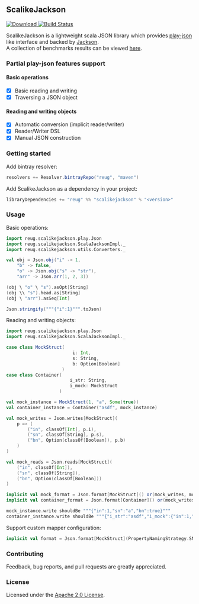 ## ScalikeJackson
[ ![Download](https://api.bintray.com/packages/reug/maven/scalikejackson/images/download.svg) ](https://bintray.com/reug/maven/scalikejackson/_latestVersion)
[![Build Status](https://travis-ci.org/reugn/scalikejackson.svg?branch=master)](https://travis-ci.org/reugn/scalikejackson)

ScalikeJackson is a lightweight scala JSON library which provides [play-json](https://github.com/playframework/play-json) like interface and backed by [Jackson](https://github.com/FasterXML/jackson).  
A collection of benchmarks results can be viewed [here](https://github.com/reugn/scalikejackson/blob/master/benchmarks/src/main/scala/reug/scalikejackson/benchmark/README.md).

### Partial play-json features support

#### Basic operations
- [x] Basic reading and writing
- [x] Traversing a JSON object

#### Reading and writing objects
- [x] Automatic conversion (implicit reader/writer)
- [x] Reader/Writer DSL
- [x] Manual JSON construction

### Getting started
Add bintray resolver:
```scala
resolvers += Resolver.bintrayRepo("reug", "maven")
```
Add ScalikeJackson as a dependency in your project:
```scala
libraryDependencies += "reug" %% "scalikejackson" % "<version>"
```
### Usage
Basic operations:
```scala
import reug.scalikejackson.play.Json
import reug.scalikejackson.ScalaJacksonImpl._
import reug.scalikejackson.utils.Converters._

val obj = Json.obj("i" -> 1,
    "b" -> false,
    "o" -> Json.obj("s" -> "str"),
    "arr" -> Json.arr(1, 2, 3))

(obj \ "o" \ "s").asOpt[String]
(obj \\ "s").head.as[String]
(obj \ "arr").asSeq[Int]

Json.stringify("""{"i":1}""".toJson)
```
Reading and writing objects:
```scala
import reug.scalikejackson.play.Json
import reug.scalikejackson.ScalaJacksonImpl._

case class MockStruct(
                         i: Int,
                         s: String,
                         b: Option[Boolean]
                     )
case class Container(
                        i_str: String,
                        i_mock: MockStruct
                    )

val mock_instance = MockStruct(1, "a", Some(true))
val container_instance = Container("asdf", mock_instance)

val mock_writes = Json.writes[MockStruct](
    p => (
        ("in", classOf[Int], p.i),
        ("sn", classOf[String], p.s),
        ("bn", Option(classOf[Boolean]), p.b)
    )
)

val mock_reads = Json.reads[MockStruct](
    ("in", classOf[Int]),
    ("sn", classOf[String]),
    ("bn", Option(classOf[Boolean]))
)

implicit val mock_format = Json.format[MockStruct]() or(mock_writes, mock_reads)
implicit val container_format = Json.format[Container]() or(mock_writes, mock_reads)

mock_instance.write shouldBe """{"in":1,"sn":"a","bn":true}"""
container_instance.write shouldBe """{"i_str":"asdf","i_mock":{"in":1,"sn":"a","bn":true}}"""
```
Support custom mapper configuration:
```scala
implicit val format = Json.format[MockStruct](PropertyNamingStrategy.SNAKE_CASE)
```
### Contributing
Feedback, bug reports, and pull requests are greatly appreciated.

### License
Licensed under the [Apache 2.0 License](./LICENSE.txt).
